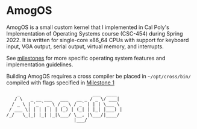 # AmogOS
AmogOS is a small custom kernel that I implemented in Cal Poly's Implementation of Operating Systems course (CSC-454) during Spring 2022. 
It is written for single-core x86_64 CPUs with support for keyboard input, VGA output, serial output, virtual memory, and interrupts. 

See [milestones](milestones) for  more specific operating system features and implementation guidelines. 

Building AmogOS requires a cross compiler be placed in `~/opt/cross/bin/` compiled with flags specified in [Milestone 1](milestones/Milestone1.md)

```
    _                           ___  ____
   / \   _ __ ___   ___   __ _ / _ \/ ___|
  / _ \ | '_ ` _ \ / _ \ / _` | | | \___ \
 / ___ \| | | | | | (_) | (_| | |_| |___) |
/_/   \_|_| |_| |_|\___/ \__, |\___/|____/
                         |___/  
```
